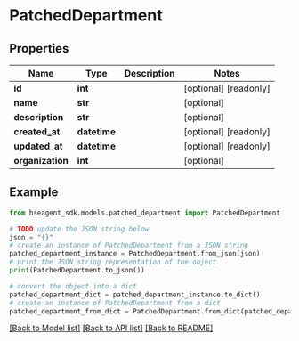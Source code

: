 # PatchedDepartment


## Properties

Name | Type | Description | Notes
------------ | ------------- | ------------- | -------------
**id** | **int** |  | [optional] [readonly] 
**name** | **str** |  | [optional] 
**description** | **str** |  | [optional] 
**created_at** | **datetime** |  | [optional] [readonly] 
**updated_at** | **datetime** |  | [optional] [readonly] 
**organization** | **int** |  | [optional] 

## Example

```python
from hseagent_sdk.models.patched_department import PatchedDepartment

# TODO update the JSON string below
json = "{}"
# create an instance of PatchedDepartment from a JSON string
patched_department_instance = PatchedDepartment.from_json(json)
# print the JSON string representation of the object
print(PatchedDepartment.to_json())

# convert the object into a dict
patched_department_dict = patched_department_instance.to_dict()
# create an instance of PatchedDepartment from a dict
patched_department_from_dict = PatchedDepartment.from_dict(patched_department_dict)
```
[[Back to Model list]](../README.md#documentation-for-models) [[Back to API list]](../README.md#documentation-for-api-endpoints) [[Back to README]](../README.md)



